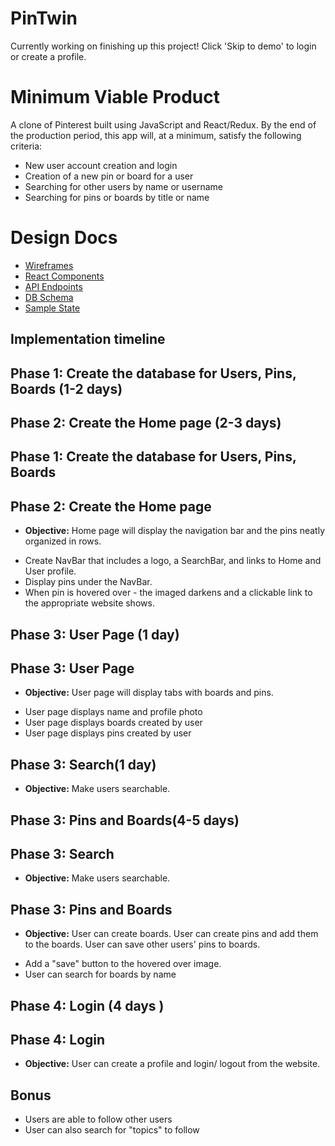 # PinTwin

Currently working on finishing up this project!
Click 'Skip to demo' to login or create a profile.

# Minimum Viable Product

A clone of Pinterest built using JavaScript and React/Redux.
By the end of the production period, this app will, at a minimum, satisfy the following criteria:

- New user account creation and login
- Creation of a new pin or board for a user
- Searching for other users by name or username
- Searching for pins or boards by title or name

# Design Docs

- [Wireframes](./docs/wireframes)
- [React Components](./docs/components.md)
- [API Endpoints](./docs/api_endpoints.md)
- [DB Schema](./docs/schema.md)
- [Sample State](./docs/sample_state.md)

## Implementation timeline


## Phase 1: Create the database for Users, Pins, Boards (1-2 days)

## Phase 2: Create the Home page (2-3 days)

## Phase 1: Create the database for Users, Pins, Boards 

## Phase 2: Create the Home page 

* **Objective:** Home page will display the navigation bar and the pins neatly organized in rows.
- Create NavBar that includes a logo, a SearchBar, and links to Home and User profile.
- Display pins under the NavBar.
- When pin is hovered over - the imaged darkens and a clickable link to the appropriate website shows.

## Phase 3: User Page (1 day)

## Phase 3: User Page

* **Objective:** User page will display tabs with boards and pins.
- User page displays name and profile photo
- User page displays boards created by user
- User page displays pins created by user

## Phase 3: Search(1 day)
* **Objective:** Make users searchable.

## Phase 3: Pins and Boards(4-5 days)

## Phase 3: Search
* **Objective:** Make users searchable.

## Phase 3: Pins and Boards

* **Objective:** User can create boards. User can create pins and add them to the boards. User can save other users' pins to boards.
- Add a "save" button to the hovered over image.
- User can search for boards by name


## Phase 4: Login (4 days )

## Phase 4: Login

* **Objective:** User can create a profile and login/ logout from the website.


## Bonus
- Users are able to follow other users
- User can also search for "topics" to follow
